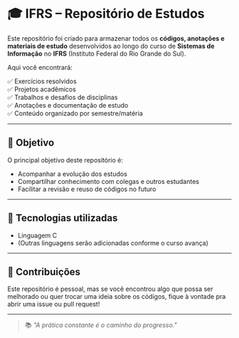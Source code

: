 # 🎓 IFRS – Repositório de Estudos

Este repositório foi criado para armazenar todos os **códigos, anotações e materiais de estudo** desenvolvidos ao longo do curso de **Sistemas de Informação** no **IFRS** (Instituto Federal do Rio Grande do Sul).

Aqui você encontrará:

✅ Exercícios resolvidos  
✅ Projetos acadêmicos  
✅ Trabalhos e desafios de disciplinas  
✅ Anotações e documentação de estudo  
✅ Conteúdo organizado por semestre/matéria  

---

## 📌 Objetivo

O principal objetivo deste repositório é:

- Acompanhar a evolução dos estudos
- Compartilhar conhecimento com colegas e outros estudantes
- Facilitar a revisão e reuso de códigos no futuro

---

## 🧠 Tecnologias utilizadas

- Linguagem C
- (Outras linguagens serão adicionadas conforme o curso avança)

---

## 🤝 Contribuições

Este repositório é pessoal, mas se você encontrou algo que possa ser melhorado ou quer trocar uma ideia sobre os códigos, fique à vontade pra abrir uma issue ou pull request!

---

> 📚 *"A prática constante é o caminho do progresso."*  
